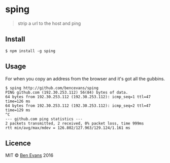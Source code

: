 # sping

> strip a url to the host and ping

## Install

    $ npm install -g sping

## Usage

For when you copy an address from the browser and it's got all the gubbins.

    $ sping http://github.com/bencevans/sping
    PING github.com (192.30.253.112) 56(84) bytes of data.
    64 bytes from 192.30.253.112 (192.30.253.112): icmp_seq=1 ttl=47 time=126 ms
    64 bytes from 192.30.253.112 (192.30.253.112): icmp_seq=2 ttl=47 time=129 ms
    ^C
    --- github.com ping statistics ---
    2 packets transmitted, 2 received, 0% packet loss, time 999ms
    rtt min/avg/max/mdev = 126.802/127.963/129.124/1.161 ms

## Licence

MIT &copy; [Ben Evans](https://bencevans.io) 2016
